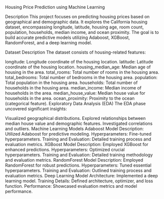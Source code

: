 Housing Price Prediction using Machine Learning

Description
This project focuses on predicting housing prices based on geographical and demographic data. It explores the California housing dataset, encompassing longitude, latitude, housing age, room count, population, households, median income, and ocean proximity. The goal is to build accurate predictive models utilizing Adaboost, XGBoost, RandomForest, and a deep learning model.

Dataset Description
The dataset consists of housing-related features:

longitude: Longitude coordinate of the housing location.
latitude: Latitude coordinate of the housing location.
housing_median_age: Median age of housing in the area.
total_rooms: Total number of rooms in the housing area.
total_bedrooms: Total number of bedrooms in the housing area.
population: Total population in the housing area.
households: Total number of households in the housing area.
median_income: Median income of households in the area.
median_house_value: Median house value for households in the area.
ocean_proximity: Proximity to the ocean (categorical feature).
Exploratory Data Analysis (EDA)
The EDA phase uncovered significant insights:

Visualized geographical distributions.
Explored relationships between median house value and demographic features.
Investigated correlations and outliers.
Machine Learning Models
Adaboost
Model Description: Utilized Adaboost for predictive modeling.
Hyperparameters: Fine-tuned hyperparameters.
Training and Evaluation: Detailed training process and evaluation metrics.
XGBoost
Model Description: Employed XGBoost for enhanced predictions.
Hyperparameters: Optimized crucial hyperparameters.
Training and Evaluation: Detailed training methodology and evaluation metrics.
RandomForest
Model Description: Employed RandomForest for robust predictions.
Hyperparameters: Tuned essential hyperparameters.
Training and Evaluation: Outlined training process and evaluation metrics.
Deep Learning
Model Architecture: Implemented a deep learning model.
Training Details: Defined architecture, optimizer, and loss function.
Performance: Showcased evaluation metrics and model performance.
